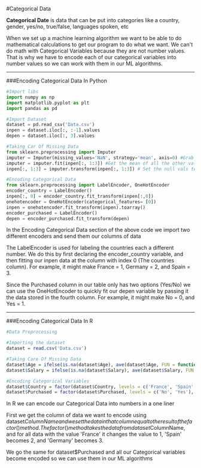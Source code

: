 #Categorical Data

**Categorical Date** is data that can be put into categories like a country, gender, yes/no, true/false, languages spoken, etc

When we set up a machine learning algorithm we want to be able to do mathematical calculations to get our program to do what we want. We can't do math with Categorical Variables because they are not number values. That is why we have to encode each of our categorical variables into number values so we can work with them in our ML algorithms.

***

###Encoding Categorical Data In Python

```python
#Import libs
import numpy as np
import matplotlib.pyplot as plt
import pandas as pd

#Import Dataset
dataset = pd.read_csv('Data.csv')
inpen = dataset.iloc[:, :-1].values
depen = dataset.iloc[:, 3].values

#Taking Car Of Missing Data
from sklearn.preprocessing import Imputer
imputer = Imputer(missing_values='NaN', strategy='mean', axis=0) #Grab the null values
imputer = imputer.fit(inpen[:, 1:3]) #Get the mean of all the other values in each of these columns
inpen[:, 1:3] = imputer.transform(inpen[:, 1:3]) # Set the null vals to the calculated mean

#Encoding Categorical Data
from sklearn.preprocessing import LabelEncoder, OneHotEncoder
encoder_country = LabelEncoder()
inpen[:, 0] = encoder_country.fit_transform(inpen[:,0])
onehotencoder = OneHotEncoder(categorical_features= [0])
inpen = onehotencoder.fit_transform(inpen).toarray()
encoder_purchased = LabelEncoder()
depen = encoder_purchased.fit_transform(depen)
```

In the Encoding Categorical Data section of the above code we import two different encoders and send them our columns of data

The LabelEncoder is used for labeling the countries each a different number. We do this by first declaring the encoder_country variable, and then fitting our inpen data at the column with index 0 (The countries column). For example, it might make France = 1, Germany = 2, and Spain = 3.

Since the Purchased column in our table only has two options (Yes/No) we can use the OneHotEncoder to quickly fit our depen variable by passing it the data stored in the fourth column. For example, it might make No = 0, and Yes = 1.

***

###Encoding Categorical Data In R

```r
#Data Preprocessing

#Importing the dataset
dataset = read.csv('Data.csv')

#Taking Care Of Missing Data
dataset$Age = ifelse(is.na(dataset$Age), ave(dataset$Age, FUN = function(x) mean(x, na.rm = TRUE)), dataset$Age)
dataset$Salary = ifelse(is.na(dataset$Salary), ave(dataset$Salary, FUN = function(x) mean(x, na.rm = TRUE)), dataset$Salary)

#Encoding Categorical Variables
dataset$Country = factor(dataset$Country, levels = c('France', 'Spain', 'Germany'), labels = c(1, 2, 3))
dataset$Purchased = factor(dataset$Purchased, levels = c('No', 'Yes'), labels = c(0, 1))
```

In R we can encode our Categorical Data into numbers in a one liner

First we get the column of data we want to encode using dataset$ColumnName and we set the data in that column equal to the result of the factor() method. The factor() method takes the data from dataset$ColumnName, and for all data with the value 'France' it changes the value to 1, 'Spain' becomes 2, and 'Germany' becomes 3.

We go the same for dataset$Purchased and all our Categorical variables become encoded so we can use them in our ML algorithms
